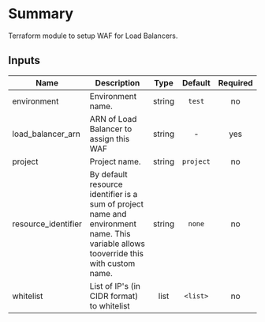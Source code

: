 # Summary

Terraform module to setup WAF for Load Balancers.

## Inputs

| Name | Description | Type | Default | Required |
|------|-------------|:----:|:-----:|:-----:|
| environment | Environment name. | string | `test` | no |
| load\_balancer\_arn | ARN of Load Balancer to assign this WAF | string | - | yes |
| project | Project name. | string | `project` | no |
| resource\_identifier | By default resource identifier is a sum of project name and environment name. This variable allows tooverride this with custom name. | string | `none` | no |
| whitelist | List of IP's (in CIDR format) to whitelist | list | `<list>` | no |